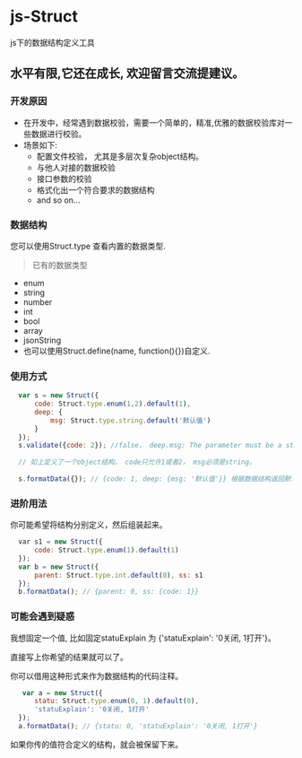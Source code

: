 # js-Struct
js下的数据结构定义工具

## 水平有限,它还在成长, 欢迎留言交流提建议。

### 开发原因
 - 在开发中，经常遇到数据校验，需要一个简单的，精准,优雅的数据校验库对一些数据进行校验。
 - 场景如下:
    + 配置文件校验， 尤其是多层次复杂object结构。
    + 与他人对接的数据校验
    + 接口参数的校验
    + 格式化出一个符合要求的数据结构
    + and so on...

### 数据结构
您可以使用Struct.type 查看内置的数据类型.
 
  > 已有的数据类型
  * enum
  * string
  * number
  * int
  * bool
  * array
  * jsonString
  * 也可以使用Struct.define(name, function(){})自定义.


### 使用方式
```js
  var s = new Struct({
      code: Struct.type.enum(1,2).default(1), 
      deep: {
          msg: Struct.type.string.default('默认值')
      }
  });
  s.validate({code: 2}); //false， deep.msg: The parameter must be a string
  
  // 如上定义了一个object结构。 code只允许1或者2， msg必须是string。
  
  s.formatData({}); // {code: 1, deep: {msg: '默认值'}} 根据数据结构返回默认数据结构, 若未设置default则该位置返回undefined.
```

### 进阶用法

你可能希望将结构分别定义，然后组装起来。

```js
  var s1 = new Struct({
      code: Struct.type.enum(1).default(1)
  });
  var b = new Struct({
      parent: Struct.type.int.default(0), ss: s1
  });
  b.formatData(); // {parent: 0, ss: {code: 1}}
```

### 可能会遇到疑惑

我想固定一个值, 比如固定statuExplain 为 {'statuExplain': '0关闭, 1打开'}。

直接写上你希望的结果就可以了。

你可以借用这种形式来作为数据结构的代码注释。

```js
   var a = new Struct({
      statu: Struct.type.enum(0, 1).default(0),
      'statuExplain': '0关闭, 1打开'
  });
  a.formatData(); // {statu: 0, 'statuExplain': '0关闭, 1打开'}
```

如果你传的值符合定义的结构，就会被保留下来。
